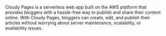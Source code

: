 Cloudy Pages is a serverless web app built on the AWS platform that provides bloggers with a hassle-free way to publish and share their content online. With Cloudy Pages, bloggers can create, edit, and publish their articles without worrying about server maintenance, scalability, or availability issues.
